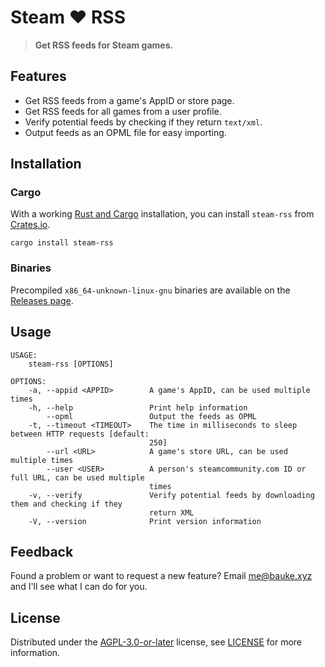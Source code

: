 # Steam ❤️ RSS

> **Get RSS feeds for Steam games.**

## Features

* Get RSS feeds from a game's AppID or store page.
* Get RSS feeds for all games from a user profile.
* Verify potential feeds by checking if they return `text/xml`.
* Output feeds as an OPML file for easy importing.

## Installation

### Cargo

With a working [Rust and Cargo](https://www.rust-lang.org/learn/get-started) installation, you can install `steam-rss` from [Crates.io](https://crates.io/crates/steam-rss).

```
cargo install steam-rss
```

### Binaries

Precompiled `x86_64-unknown-linux-gnu` binaries are available on the [Releases page](https://git.bauke.xyz/Bauke/steam-rss/releases).

## Usage

```
USAGE:
    steam-rss [OPTIONS]

OPTIONS:
    -a, --appid <APPID>        A game's AppID, can be used multiple times
    -h, --help                 Print help information
        --opml                 Output the feeds as OPML
    -t, --timeout <TIMEOUT>    The time in milliseconds to sleep between HTTP requests [default:
                               250]
        --url <URL>            A game's store URL, can be used multiple times
        --user <USER>          A person's steamcommunity.com ID or full URL, can be used multiple
                               times
    -v, --verify               Verify potential feeds by downloading them and checking if they
                               return XML
    -V, --version              Print version information
```

## Feedback

Found a problem or want to request a new feature? Email [me@bauke.xyz](mailto:me@bauke.xyz) and I'll see what I can do for you.

## License

Distributed under the [AGPL-3.0-or-later](https://spdx.org/licenses/AGPL-3.0-or-later.html) license, see [LICENSE](https://git.bauke.xyz/Bauke/steam-rss/src/branch/main/LICENSE) for more information.
